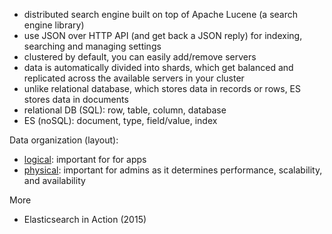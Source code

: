 - distributed search engine built on top of Apache Lucene (a search engine
  library)
- use JSON over HTTP API (and get back a JSON reply) for indexing, searching
  and managing settings
- clustered by default, you can easily add/remove servers
- data is automatically divided into shards, which get balanced and replicated
  across the available servers in your cluster
- unlike relational database, which stores data in records or rows, ES stores
  data in documents
- relational DB (SQL): row, table, column, database
- ES (noSQL): document, type, field/value, index

Data organization (layout):
- [logical](https://raw.github.com/jreisinger/blog/master/files/es_logical.jpg):
  important for for apps
- [physical](https://raw.github.com/jreisinger/blog/master/files/es_physical.jpg):
  important for admins as it determines performance, scalability, and availability

More
- Elasticsearch in Action (2015)

